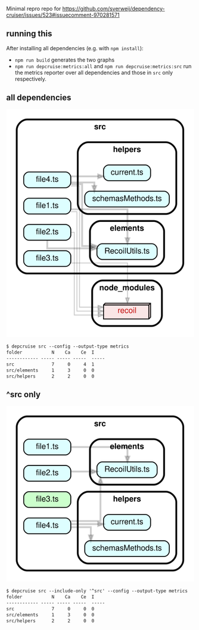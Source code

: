 Minimal repro repo for https://github.com/sverweij/dependency-cruiser/issues/523#issuecomment-970281571

## running this

After installing all dependencies (e.g. with `npm install`):

- `npm run build` generates the two graphs
- `npm run depcruise:metrics:all` and `npm run depcruise:metrics:src` run the metrics reporter over all dependencies and those in `src` only respectively.

## all dependencies

[!["including external dependencies"](everything.svg)](https://sverweij.github.io/dependency-cruiser-repro-repo/523/everything.html)

```shell
$ depcruise src --config --output-type metrics
folder           N    Ca    Ce  I
------------ ----- ----- -----  -----
src              7     0     4  1
src/elements     1     3     0  0
src/helpers      2     2     0  0
```

## ^src only

[!["modules in ^src only"](src-only.svg)](https://sverweij.github.io/dependency-cruiser-repro-repo/523/src-only.html)

```shell
$ depcruise src --include-only '^src' --config --output-type metrics
folder           N    Ca    Ce  I
------------ ----- ----- -----  -----
src              7     0     0  0
src/elements     1     3     0  0
src/helpers      2     2     0  0
```
